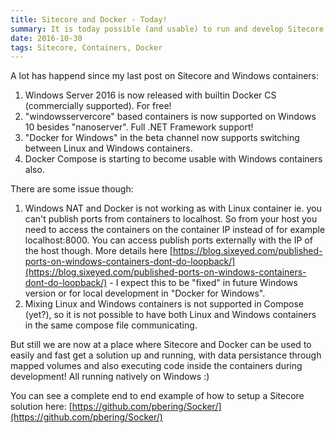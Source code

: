 ```yaml
---
title: Sitecore and Docker - Today!
summary: It is today possible (and usable) to run and develop Sitecore solutions in Docker.
date: 2016-10-30
tags: Sitecore, Containers, Docker
---
```


A lot has happend since my last post on Sitecore and Windows containers:

1. Windows Server 2016 is now released with builtin Docker CS (commercially supported). For free!
1. "windowsservercore" based containers is now supported on Windows 10 besides "nanoserver". Full .NET Framework support!
1. "Docker for Windows" in the beta channel now supports switching between Linux and Windows containers.
1. Docker Compose is starting to become usable with Windows containers also.

There are some issue though:

1. Windows NAT and Docker is not working as with Linux container ie. you can't publish ports from containers to localhost. 
 So from your host you need to access the containers on the container IP instead of for example localhost:8000. You can access publish ports externally with the IP of the host though.
 More details here [https://blog.sixeyed.com/published-ports-on-windows-containers-dont-do-loopback/](https://blog.sixeyed.com/published-ports-on-windows-containers-dont-do-loopback/) - I expect this to be "fixed" in future Windows version or for local development in "Docker for Windows".
1. Mixing Linux and Windows containers is not supported in Compose (yet?), so it is not possible to have both Linux and Windows containers in the same compose file communicating.

But still we are now at a place where Sitecore and Docker can be used to easily and fast get a solution up and running, with data persistance through mapped volumes and also executing code inside the containers during development! All running natively on Windows :)

You can see a complete end to end example of how to setup a Sitecore solution here: [https://github.com/pbering/Socker/](https://github.com/pbering/Socker/)